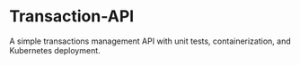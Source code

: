 # Transaction-API
A simple transactions management API with unit tests, containerization, and Kubernetes deployment.  
